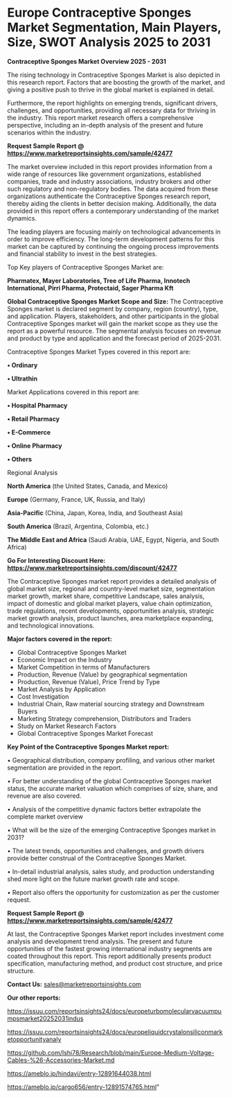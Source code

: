 # Europe Contraceptive Sponges Market Segmentation, Main Players, Size, SWOT Analysis 2025 to 2031

<Strong> Contraceptive Sponges Market Overview 2025 - 2031</strong>

The rising technology in Contraceptive Sponges Market is also depicted in this research report. Factors that are boosting the growth of the market, and giving a positive push to thrive in the global market is explained in detail.

Furthermore, the report highlights on emerging trends, significant drivers, challenges, and opportunities, providing all necessary data for thriving in the industry. This report market research offers a comprehensive perspective, including an in-depth analysis of the present and future scenarios within the industry.

<strong>Request Sample Report @ <a href=https://www.marketreportsinsights.com/sample/42477>https://www.marketreportsinsights.com/sample/42477</a></strong>

The market overview included in this report provides information from a wide range of resources like government organizations, established companies, trade and industry associations, industry brokers and other such regulatory and non-regulatory bodies. The data acquired from these organizations authenticate the Contraceptive Sponges research report, thereby aiding the clients in better decision making. Additionally, the data provided in this report offers a contemporary understanding of the market dynamics.

The leading players are focusing mainly on technological advancements in order to improve efficiency. The long-term development patterns for this market can be captured by continuing the ongoing process improvements and financial stability to invest in the best strategies.

Top Key players of Contraceptive Sponges Market are:

<strong>Pharmatex, Mayer Laboratories, Tree of Life Pharma, Innotech International, Pirri Pharma, Protectaid, Sager Pharma Kft</strong>

<strong><b>Global Contraceptive Sponges Market Scope and Size:</b></strong>
The Contraceptive Sponges market is declared segment by company, region (country), type, and application. Players, stakeholders, and other participants in the global Contraceptive Sponges market will gain the market scope as they use the report as a powerful resource. The segmental analysis focuses on revenue and product by type and application and the forecast period of 2025-2031.

Contraceptive Sponges Market Types covered in this report are:

<strong>•  Ordinary

•  Ultrathin</strong>

Market Applications covered in this report are:

<strong>•  Hospital Pharmacy

•  Retail Pharmacy

•  E-Commerce

•  Online Pharmacy

•  Others</strong> 

Regional Analysis

<strong>North America</strong> (the United States, Canada, and Mexico)

<strong>Europe</strong> (Germany, France, UK, Russia, and Italy)

<strong>Asia-Pacific</strong> (China, Japan, Korea, India, and Southeast Asia)

<strong>South America</strong> (Brazil, Argentina, Colombia, etc.)

<strong>The Middle East and Africa</strong> (Saudi Arabia, UAE, Egypt, Nigeria, and South Africa)

<strong>Go For Interesting Discount Here: <a href=https://www.marketreportsinsights.com/discount/42477>https://www.marketreportsinsights.com/discount/42477</a></strong>

The Contraceptive Sponges market report provides a detailed analysis of global market size, regional and country-level market size, segmentation market growth, market share, competitive Landscape, sales analysis, impact of domestic and global market players, value chain optimization, trade regulations, recent developments, opportunities analysis, strategic market growth analysis, product launches, area marketplace expanding, and technological innovations.

<strong><b>Major factors covered in the report:</b></strong>
<ul>
  <li>Global Contraceptive Sponges Market </li>
  <li>Economic Impact on the Industry</li>
  <li>Market Competition in terms of Manufacturers</li>
  <li>Production, Revenue (Value) by geographical segmentation</li>
  <li>Production, Revenue (Value), Price Trend by Type</li>
  <li>Market Analysis by Application</li>
  <li>Cost Investigation</li>
  <li>Industrial Chain, Raw material sourcing strategy and Downstream Buyers</li>
  <li>Marketing Strategy comprehension, Distributors and Traders</li>
  <li>Study on Market Research Factors</li>
  <li>Global Contraceptive Sponges Market Forecast</li>
</ul>

<strong><b>Key Point of the Contraceptive Sponges Market report:</b></strong>

• Geographical distribution, company profiling, and various other market segmentation are provided in the report.

• For better understanding of the global Contraceptive Sponges market status, the accurate market valuation which comprises of size, share, and revenue are also covered.

• Analysis of the competitive dynamic factors better extrapolate the complete market overview

• What will be the size of the emerging Contraceptive Sponges market in 2031?

• The latest trends, opportunities and challenges, and growth drivers provide better construal of the Contraceptive Sponges Market.

• In-detail industrial analysis, sales study, and production understanding shed more light on the future market growth rate and scope.

• Report also offers the opportunity for customization as per the customer request.

<strong>Request Sample Report @ <a href=https://www.marketreportsinsights.com/sample/42477>https://www.marketreportsinsights.com/sample/42477</a></strong>

At last, the Contraceptive Sponges Market report includes investment come analysis and development trend analysis. The present and future opportunities of the fastest growing international industry segments are coated throughout this report. This report additionally presents product specification, manufacturing method, and product cost structure, and price structure.

<strong>Contact Us:</strong>
sales@marketreportsinsights.com

<strong>Our other reports:</strong>

<a href=https://issuu.com/reportsinsights24/docs/europeturbomolecularvacuumpumpsmarket20252031indus>https://issuu.com/reportsinsights24/docs/europeturbomolecularvacuumpumpsmarket20252031indus</a>

<a href=https://issuu.com/reportsinsights24/docs/europeliquidcrystalonsiliconmarketopportunityanaly>https://issuu.com/reportsinsights24/docs/europeliquidcrystalonsiliconmarketopportunityanaly</a>

<a href=https://github.com/Ishi78/Research/blob/main/Europe-Medium-Voltage-Cables-%26-Accessories-Market.md>https://github.com/Ishi78/Research/blob/main/Europe-Medium-Voltage-Cables-%26-Accessories-Market.md</a>

<a href=https://ameblo.jp/hindavi/entry-12891644038.html>https://ameblo.jp/hindavi/entry-12891644038.html</a>

<a href=https://ameblo.jp/cargo656/entry-12891574765.html>https://ameblo.jp/cargo656/entry-12891574765.html</a>"
